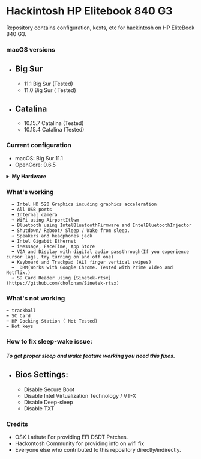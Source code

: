# Hackintosh HP Elitebook 840 G3
Repository contains configuration, kexts, etc for hackintosh on HP EliteBook 840 G3.

### macOS versions

* ## Big Sur
  * 11.1 Big Sur (Tested)
  * 11.0 Big Sur ( Tested)
  
* ## Catalina
  * 10.15.7 Catalina (Tested)
  * 10.15.4 Catalina (Tested) 


### Current configuration

  * macOS: Big Sur 11.1
  * OpenCore: 0.6.5
  
  
<details>  
<summary><strong>My Hardware</strong></summary>
</br>

| Model              | Hp Elitebook 840 G3                        |
|:-------------------|:-------------------------------------------|
| Processor          | Intel Core i5-6300U                        |
| Graphics           | Integrated Intel HD Graphics 520           |
| Memory             | 16GB 2133MHz DDR4 SODIMM                   |
| Display            | 14" FHD (1920x1080) Non-Touch              |
| Storage            | Transcened 256GB M.2 SATA SSD              |
| WLAN + Bluetooth   | Intel Dual Band Wireless-AC 8260           |
| Camera             | 1920x1080 FHD Webcam                       |
| Fingerprint Reader | yes                                        |
| Soundcard          | Conxtent                                   |
| Keyboard           | Backlit Keyboard                           |
| Trackpad           | Synoptics PS2 Touchpad                     |

</details>
  
  ### What's working
  
      ➡️ Intel HD 520 Graphics incuding graphics acceleration
      ➡️ All USB ports
      ➡️ Internal camera
      ➡️ WiFi using AirportItlwm
      ➡️ Bluetooth using IntelBluetoothFirmware and IntelBluetoothInjector
      ➡️ Shutdown/ Reboot/ Sleep / Wake from sleep.
      ➡️ Speakers and headphones jack
      ➡️ Intel Gigabit Ethernet
      ➡️ iMessage, FaceTime, App Store
      ➡️ VGA and Display with digital audio passthrough(If you experience cursor lags, try turning on and off one)
      ➡️ Keyboard and Trackpad (ALl finger vertical swipes)
      ➡️  DRM(Works with Google Chrome. Tested with Prime Video and Netflix.)
      ➡️ SD Card Reader using [Sinetek-rtsx](https://github.com/cholonam/Sinetek-rtsx)

### What's not working
    ➡️ trackball
    ➡️ SC Card
    ➡️ HP Docking Station ( Not Tested)
    ➡️ Hot keys
    
### How to fix sleep-wake issue:
   ##### To get proper sleep and wake feature working you need this fixes.
    
   * ## Bios Settings:
     * Disable Secure Boot
     * Disable Intel Virtualization Technology / VT-X
     * Disable Deep-sleep
     * Disable TXT
     

### Credits
  * OSX Latitute For providing EFI DSDT Patches.
  * Hackontosh Community for providing info on wifi fix
  * Everyone else who contributed to this repository directly/indirectly.
